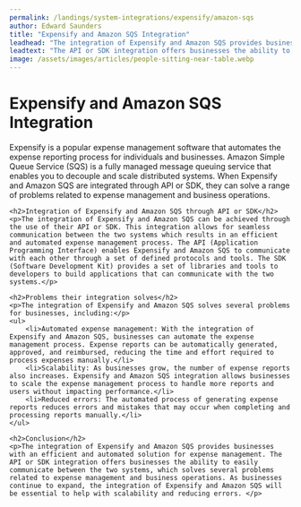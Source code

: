 ```yaml
---
permalink: /landings/system-integrations/expensify/amazon-sqs
author: Edward Saunders
title: "Expensify and Amazon SQS Integration"
leadhead: "The integration of Expensify and Amazon SQS provides businesses with an efficient and automated solution for expense management"
leadtext: "The API or SDK integration offers businesses the ability to easily communicate between the two systems, which solves several problems related to expense management and business operations. As businesses continue to expand, the integration of Expensify and Amazon SQS will be essential to help with scalability and reducing errors."
image: /assets/images/articles/people-sitting-near-table.webp
---
```

<div class="arttext">    <h1>Expensify and Amazon SQS Integration</h1>
    <p>Expensify is a popular expense management software that automates the expense reporting process for individuals and businesses. Amazon Simple Queue Service (SQS) is a fully managed message queuing service that enables you to decouple and scale distributed systems. When Expensify and Amazon SQS are integrated through API or SDK, they can solve a range of problems related to expense management and business operations. </p>

    <h2>Integration of Expensify and Amazon SQS through API or SDK</h2>
    <p>The integration of Expensify and Amazon SQS can be achieved through the use of their API or SDK. This integration allows for seamless communication between the two systems which results in an efficient and automated expense management process. The API (Application Programming Interface) enables Expensify and Amazon SQS to communicate with each other through a set of defined protocols and tools. The SDK (Software Development Kit) provides a set of libraries and tools to developers to build applications that can communicate with the two systems.</p>

    <h2>Problems their integration solves</h2>
    <p>The integration of Expensify and Amazon SQS solves several problems for businesses, including:</p>
    <ul>
        <li>Automated expense management: With the integration of Expensify and Amazon SQS, businesses can automate the expense management process. Expense reports can be automatically generated, approved, and reimbursed, reducing the time and effort required to process expenses manually.</li>
        <li>Scalability: As businesses grow, the number of expense reports also increases. Expensify and Amazon SQS integration allows businesses to scale the expense management process to handle more reports and users without impacting performance.</li>
        <li>Reduced errors: The automated process of generating expense reports reduces errors and mistakes that may occur when completing and processing reports manually.</li>
    </ul>

    <h2>Conclusion</h2>
    <p>The integration of Expensify and Amazon SQS provides businesses with an efficient and automated solution for expense management. The API or SDK integration offers businesses the ability to easily communicate between the two systems, which solves several problems related to expense management and business operations. As businesses continue to expand, the integration of Expensify and Amazon SQS will be essential to help with scalability and reducing errors. </p>

</div>
